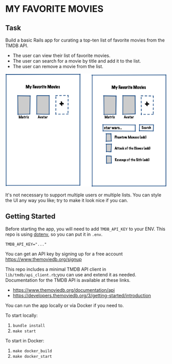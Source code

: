 MY FAVORITE MOVIES
==================

Task
-----
Build a basic Rails app for curating a top-ten list of favorite movies from the TMDB API.

 - The user can view their list of favorite movies.
 - The user can search for a movie by title and add it to the list.
 - The user can remove a movie from the list.

![Wireframes](public/wireframes.png)

It's not necessary to support multiple users or multiple lists. You can style the UI any way
you like; try to make it look nice if you can.


Getting Started
---------------
Before starting the app, you will need to add `TMDB_API_KEY` to your ENV. This repo
is using [dotenv](https://github.com/bkeepers/dotenv), so you can put it in `.env`.

```
TMDB_API_KEY="..."
```

You can get an API key by signing up for a free account https://www.themoviedb.org/signup

This repo includes a minimal TMDB API client in `lib/tmdb/api_client.rb`;you can use and
extend it as needed. Documentation for the TMDB API is available at these links.
- https://www.themoviedb.org/documentation/api
- https://developers.themoviedb.org/3/getting-started/introduction

You can run the app locally or via Docker if you need to.

To start locally:
1. `bundle install`
2. `make start`

To start in Docker:
1. `make docker_build`
2. `make docker_start`
